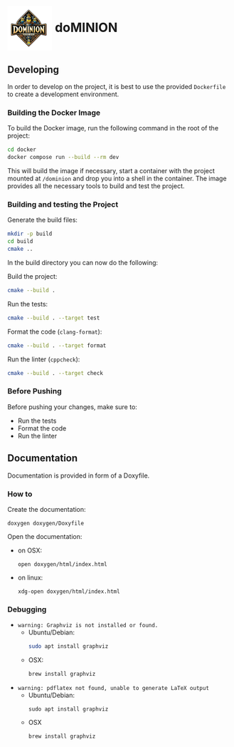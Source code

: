 <h1>
  <img src="assets/logo.png" alt="Dominion Minion Logo" width="100" style="vertical-align: middle;">
  doMINION
</h1>

## Developing

In order to develop on the project, it is best to use the provided `Dockerfile` to create a development environment.

### Building the Docker Image

To build the Docker image, run the following command in the root of the project:
```bash
cd docker
docker compose run --build --rm dev
```

This will build the image if necessary, start a container with the project mounted at `/dominion`
and drop you into a shell in the container.
The image provides all the necessary tools to build and test the project.

### Building and testing the Project

Generate the build files:
```bash
mkdir -p build
cd build
cmake ..
```

In the build directory you can now do the following:

Build the project:
```bash
cmake --build .
```

Run the tests:
```bash
cmake --build . --target test
```

Format the code (`clang-format`):
```bash
cmake --build . --target format
```

Run the linter (`cppcheck`):
```bash
cmake --build . --target check
```

### Before Pushing

Before pushing your changes, make sure to:
 - Run the tests
 - Format the code
 - Run the linter

## Documentation

Documentation is provided in form of a Doxyfile.

### How to
Create the documentation:
```
doxygen doxygen/Doxyfile
```

Open the documentation:
- on OSX:
    ```
    open doxygen/html/index.html
    ```
- on linux:
    ```
    xdg-open doxygen/html/index.html
    ```

### Debugging
- `warning: Graphviz is not installed or found.`
    - Ubuntu/Debian:
        ```bash
        sudo apt install graphviz
        ```
    - OSX:
        ```bash
        brew install graphviz
        ```
- `warning: pdflatex not found, unable to generate LaTeX output`
    - Ubuntu/Debian:
       ```
       sudo apt install graphviz
       ```
    - OSX
        ```
        brew install graphviz
        ```